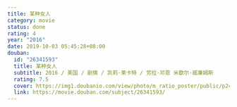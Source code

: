 ```yaml
---
title: 某种女人
category: movie
status: done
rating: 4
year: "2016"
date: 2019-10-03 05:45:28+08:00
douban:
  id: "26341593"
  title: 某种女人
  subtitle: 2016 / 美国 / 剧情 / 凯莉·莱卡特 / 劳拉·邓恩 米歇尔·威廉姆斯
  rating: 7.5
  cover: https://img1.doubanio.com/view/photo/m_ratio_poster/public/p2424471447.jpg
  link: https://movie.douban.com/subject/26341593/
---
```



